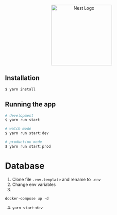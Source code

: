 <p align="center">
  <a href="http://nestjs.com/" target="blank"><img src="https://nestjs.com/img/logo-small.svg" width="200" alt="Nest Logo" /></a>
</p>

## Installation

```bash
$ yarn install
```

## Running the app

```bash
# development
$ yarn run start

# watch mode
$ yarn run start:dev

# production mode
$ yarn run start:prod
```

# Database  
1. Clone file ```.env.template``` and rename to ```.env```
2. Change env variables
3. 
```
docker-compose up -d
```
4.  ```yarn start:dev```
